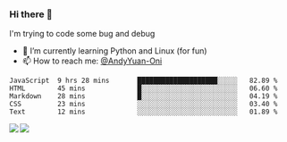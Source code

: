 ### Hi there 👋

I'm trying to code some bug and debug

- 🌱 I’m currently learning Python and Linux (for fun)
- 📫 How to reach me: [@AndyYuan-Oni](https://github.com/AndyYuan-Oni)


<!--START_SECTION:waka-->
```text
JavaScript  9 hrs 28 mins       ████████████████████░░░░░   82.89 % 
HTML        45 mins             █░░░░░░░░░░░░░░░░░░░░░░░░   06.60 % 
Markdown    28 mins             █░░░░░░░░░░░░░░░░░░░░░░░░   04.19 % 
CSS         23 mins             ░░░░░░░░░░░░░░░░░░░░░░░░░   03.40 % 
Text        12 mins             ░░░░░░░░░░░░░░░░░░░░░░░░░   01.89 %
```
<!--END_SECTION:waka-->

  <!--**AndyYuan-Oni/AndyYuan-Oni** is a ✨ _special_ ✨ repository because its `README.md` (this file) appears on your GitHub profile.-->
<!--[![Top Langs](https://github-readme-stats.vercel.app/api/top-langs/?username=AndyYUan-Oni&layout=compact)](https://github.com/AndyYUan-Oni/github-readme-stats)-->
<a href="https://github.com/AndyYUan-Oni/github-readme-stats">
  <img align="left" src="https://github-readme-stats.vercel.app/api?username=AndyYUan-Oni&hide=stars" />
</a>
<a href="https://github.com/AndyYUan-Oni/github-readme-stats">
  <img align="left" src="https://github-readme-stats.vercel.app/api/top-langs/?username=AndyYUan-Oni&layout=compact" />
</a>

